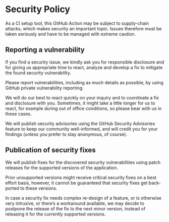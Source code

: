 # Security Policy

As a CI setup tool, this GitHub Action may be subject to supply-chain attacks, which makes security an important topic. Issues therefore must be taken seriously and have to be managed with extreme caution.

## Reporting a vulnerability

If you find a security issue, we kindly ask you for responsible disclosure and for giving us appropriate time to react, analyze and develop a fix to mitigate the found security vulnerability.

Please report vulnerabilities, including as much details as possible, by using GitHub private vulnerability reporting.

We will do our best to react quickly on your inquiry and to coordinate a fix and disclosure with you. Sometimes, it might take a little longer for us to react, for example during out of office conditions, so please bear with us in these cases.

We will publish security advisories using the GitHub Security Advisories feature to keep our community well-informed, and will credit you for your findings
(unless you prefer to stay anonymous, of course).

## Publication of security fixes

We will publish fixes for the discovered security vulnerabilities using patch releases for the supported versions of the application.

Prior unsupported versions might receive critical security fixes on a best effort basis, however, it cannot be guaranteed that security fixes get back-ported to these versions.

In case a security fix needs complex re-design of a feature, or is otherwise very intrusive, or there’s a workaround available, we may decide to postpone the release of the fix to the next minor version, instead of releasing it for the currently supported versions.
